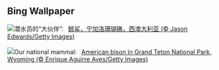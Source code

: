## Bing Wallpaper
![](https://www.bing.com/th?id=OHR.NingalooShark_ZH-CN9014712175_UHD.jpg&w=1000)潜水员的“大伙伴”:&nbsp;&ensp;[鲸鲨，宁加洛珊瑚礁，西澳大利亚 (© Jason Edwards/Getty Images)](https://www.bing.com/th?id=OHR.NingalooShark_ZH-CN9014712175_UHD.jpg)
<br><br/>
![](https://www.bing.com/th?id=OHR.TetonBison_EN-US5358590688_UHD.jpg&w=1000)Our national mammal:&nbsp;&ensp;[American bison in Grand Teton National Park, Wyoming (© Enrique Aguirre Aves/Getty Images)](https://www.bing.com/th?id=OHR.TetonBison_EN-US5358590688_UHD.jpg)
<br><br/>
